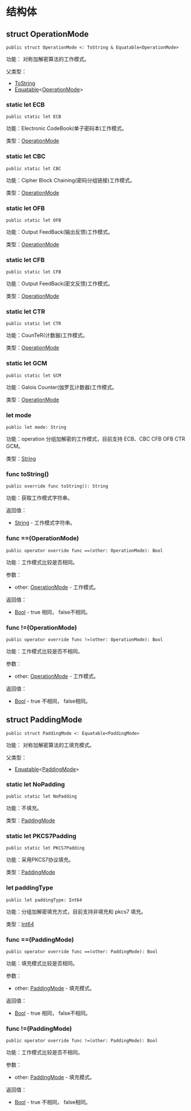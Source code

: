 # 结构体

## struct OperationMode

```cangjie
public struct OperationMode <: ToString & Equatable<OperationMode>
```

功能： 对称加解密算法的工作模式。

父类型：

- [ToString](../../../std/core/core_package_api/core_package_interfaces.md#interface-tostring)
- [Equatable](../../../std/core/core_package_api/core_package_interfaces.md#interface-equatablet)\<[OperationMode](#struct-operationmode)>

### static let ECB

```cangjie
public static let ECB
```

功能：Electronic CodeBook(单子密码本)工作模式。

类型：[OperationMode](crypto_package_structs.md#struct-operationmode)

### static let CBC

```cangjie
public static let CBC
```

功能：Cipher Block Chaining(密码分组链接)工作模式。

类型：[OperationMode](crypto_package_structs.md#struct-operationmode)

### static let OFB

```cangjie
public static let OFB
```

功能：Output FeedBack(输出反馈)工作模式。

类型：[OperationMode](crypto_package_structs.md#struct-operationmode)

### static let CFB

```cangjie
public static let CFB
```

功能：Output FeedBack(密文反馈)工作模式。

类型：[OperationMode](crypto_package_structs.md#struct-operationmode)

### static let CTR

```cangjie
public static let CTR
```

功能：CounTeR(计数器)工作模式。

类型：[OperationMode](crypto_package_structs.md#struct-operationmode)

### static let GCM

```cangjie
public static let GCM
```

功能：Galois Counter(伽罗瓦计数器)工作模式。

类型：[OperationMode](crypto_package_structs.md#struct-operationmode)

### let mode

```cangjie
public let mode: String
```

功能：operation 分组加解密的工作模式，目前支持 ECB、CBC CFB OFB CTR GCM。

类型：[String](../../../std/core/core_package_api/core_package_structs.md#struct-string)

### func toString()

```cangjie
public override func toString(): String
```

功能：获取工作模式字符串。

返回值：

- [String](../../../std/core/core_package_api/core_package_structs.md#struct-string) - 工作模式字符串。

### func ==(OperationMode)

```cangjie
public operator override func ==(other: OperationMode): Bool
```

功能：工作模式比较是否相同。

参数：

- other: [OperationMode](crypto_package_structs.md#struct-operationmode) - 工作模式。

返回值：

- [Bool](../../../std/core/core_package_api/core_package_intrinsics.md#bool) - true 相同， false不相同。

### func !=(OperationMode)

```cangjie
public operator override func !=(other: OperationMode): Bool
```

功能：工作模式比较是否不相同。

参数：

- other: [OperationMode](crypto_package_structs.md#struct-operationmode) - 工作模式。

返回值：

- [Bool](../../../std/core/core_package_api/core_package_intrinsics.md#bool) - true 不相同， false相同。


## struct PaddingMode

```cangjie
public struct PaddingMode <: Equatable<PaddingMode>
```

功能： 对称加解密算法的工填充模式。

父类型：

- [Equatable](../../../std/core/core_package_api/core_package_interfaces.md#interface-equatablet)\<[PaddingMode](#struct-paddingmode)>

### static let NoPadding

```cangjie
public static let NoPadding
```

功能：不填充。

类型：[PaddingMode](crypto_package_structs.md#struct-paddingmode)

### static let PKCS7Padding

```cangjie
public static let PKCS7Padding
```

功能：采用PKCS7协议填充。

类型：[PaddingMode](crypto_package_structs.md#struct-paddingmode)

### let paddingType

```cangjie
public let paddingType: Int64
```

功能：分组加解密填充方式，目前支持非填充和 pkcs7 填充。

类型：[Int64](../../../std/core/core_package_api/core_package_intrinsics.md#int64)

### func ==(PaddingMode)

```cangjie
public operator override func ==(other: PaddingMode): Bool
```

功能：填充模式比较是否相同。

参数：

- other: [PaddingMode](crypto_package_structs.md#struct-paddingmode) - 填充模式。

返回值：

- [Bool](../../../std/core/core_package_api/core_package_intrinsics.md#bool) - true 相同， false不相同。

### func !=(PaddingMode)

```cangjie
public operator override func !=(other: PaddingMode): Bool
```

功能：工作模式比较是否不相同。

参数：

- other: [PaddingMode](crypto_package_structs.md#struct-paddingmode)  - 填充模式。

返回值：

- [Bool](../../../std/core/core_package_api/core_package_intrinsics.md#bool) - true 不相同， false相同。